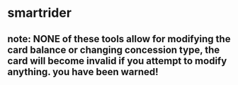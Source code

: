 # smartrider

## note: __NONE__ of these tools allow for modifying the card balance or changing concession type, the card will become invalid if you attempt to modify anything. you have been warned!
